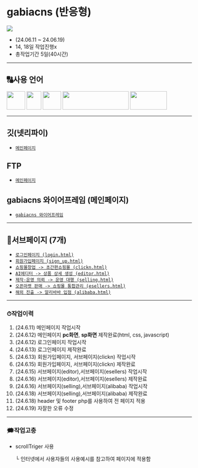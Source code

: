 # gabiacns (반응형)
<img src="https://github.com/ttunmill/gabiacns/assets/84768554/c28c1126-43e2-4b31-a5a4-ef65247dd20c">

* (24.06.11 ~ 24.06.19)
* 14, 18일 작업진행x
* 총작업기간 5일(40시간)
---
## 🔠사용 언어
<img src="https://github.com/ttunmill/gabiacns/assets/84768554/45aaaff6-aa00-4209-a23e-13ec83f6031a" width="50" height="50">
<img src="https://github.com/ttunmill/gabiacns/assets/84768554/f199d7ad-3c97-4ff3-8f22-8d4546bfeb2a" width="40" height="50">
<img src="https://github.com/ttunmill/gabiacns/assets/84768554/d80fb406-7c87-4150-83eb-af60ab915f35" width="50" height="50">
<img src="https://github.com/ttunmill/gabiacns/assets/84768554/9a4bbb0d-97ed-4a3e-9d31-b7cf837f43fa" width="180" height="50">
<img src="https://github.com/ttunmill/gabiacns/assets/84768554/a5c08a2c-a93b-48a3-865b-3f07eebe4299" width="100" height="50">

---

## 깃(넷리파이)
* [`메인페이지`](https://gabiacns.netlify.app/)
## FTP
* [`메인페이지`](http://ttunmill.dothome.co.kr/gabiacns/index.html)
## gabiacns 와이어프레임 (메인페이지)
* [`gabiacns 와이어프레임`](https://www.figma.com/design/KcCow2JyU1MwBAFFUT0hUr/%EC%99%80%EC%9D%B4%EC%96%B4-%ED%94%84%EB%A0%88%EC%9E%84---%EA%B0%80%EB%B9%84%EC%95%84%EC%BB%A4%EB%A8%B8%EC%8A%A4?node-id=0-1&t=N82yUp2DN16Ei0Z7-1)
---
## 🔗서브페이지 (7개)
- [`로그인페이지 (login.html)`](http://ttunmill.dothome.co.kr/gabiacns/pages/login.html)
- [`회원가입페이지 (sign_up.html)`](http://ttunmill.dothome.co.kr/gabiacns/pages/sign_up.html)
- [`쇼핑몰창업 -> 초간편쇼핑몰 (clickn.html)`](http://ttunmill.dothome.co.kr/gabiacns/pages/clickn.html)
- [`AI에디터 -> 상품 상세 생성 (editor.html)`](http://ttunmill.dothome.co.kr/gabiacns/pages/editor.html)
- [`제작·운영 의뢰 -> 운영 대행 (selling.html)`](http://ttunmill.dothome.co.kr/gabiacns/pages/selling.html)
- [`오픈마켓 판매 -> 쇼핑몰 통합관리 (esellers.html)`](http://ttunmill.dothome.co.kr/gabiacns/pages/esellers.html)
- [`해외 진출 -> 알리바바 입점 (alibaba.html)`](http://ttunmill.dothome.co.kr/gabiacns/pages/alibaba.html)
---
### ⏱작업이력
1. (24.6.11) 메인페이지 작업시작
2. (24.6.12) 메인페이지 **pc화면**, **sp화면** 제작완료(html, css, javascript)
3. (24.6.12) 로그인페이지 작업시작
4. (24.6.13) 로그인페이지 제작완료
5. (24.6.13) 회원가입페이지, 서브페이지(clickn) 작업시작
6. (24.6.15) 회원가입페이지, 서브페이지(clickn) 제작완료
7. (24.6.15) 서브페이지(editor),서브페이지(esellers) 작업시작
8. (24.6.16) 서브페이지(editor),서브페이지(esellers) 제작완료
9. (24.6.16) 서브페이지(selling),서브페이지(alibaba) 작업시작
10. (24.6.18) 서브페이지(selling),서브페이지(alibaba) 제작완료
11. (24.6.18) header 및 footer php를 사용하여 전 페이지 적용
12. (24.6.19) 자잘한 오류 수정
---
### 🗯작업고충
* scrollTriger 사용

  └ 인터넷에서 사용자들의 사용예시를 참고하여 페이지에 적용함
